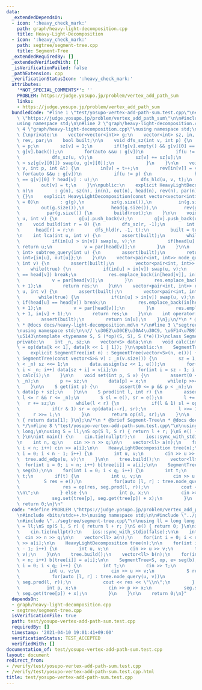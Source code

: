 ```yaml
---
data:
  _extendedDependsOn:
  - icon: ':heavy_check_mark:'
    path: graph/heavy-light-decomposition.cpp
    title: Heavy-Light-Decomposition
  - icon: ':heavy_check_mark:'
    path: segtree/segment-tree.cpp
    title: Segment-Tree
  _extendedRequiredBy: []
  _extendedVerifiedWith: []
  _isVerificationFailed: false
  _pathExtension: cpp
  _verificationStatusIcon: ':heavy_check_mark:'
  attributes:
    '*NOT_SPECIAL_COMMENTS*': ''
    PROBLEM: https://judge.yosupo.jp/problem/vertex_add_path_sum
    links:
    - https://judge.yosupo.jp/problem/vertex_add_path_sum
  bundledCode: "#line 1 \"test/yosupo-vertex-add-path-sum.test.cpp\"\n#define PROBLEM\
    \ \"https://judge.yosupo.jp/problem/vertex_add_path_sum\"\n\n#include <bits/stdc++.h>\n\
    using namespace std;\n\n#line 2 \"graph/heavy-light-decomposition.cpp\"\n\n#line\
    \ 4 \"graph/heavy-light-decomposition.cpp\"\nusing namespace std;\n\nclass HeavyLightDecomposition\
    \ {\nprivate:\n    vector<vector<int>> g;\n    vector<int> sz, in, out, head,\
    \ rev, par;\n    bool built;\n\n    void dfs_sz(int v, int p) {\n        par[v]\
    \ = p;\n        sz[v] = 1;\n        if(!g[v].empty() && g[v][0] == p) swap(g[v][0],\
    \ g[v].back());\n        for(auto &&u : g[v])\n            if(u != p) {\n    \
    \            dfs_sz(u, v);\n                sz[v] += sz[u];\n                if(sz[u]\
    \ > sz[g[v][0]]) swap(u, g[v][0]);\n            }\n    }\n\n    void dfs_hld(int\
    \ v, int p, int &t) {\n        in[v] = t++;\n        rev[in[v]] = v;\n       \
    \ for(auto &&u : g[v])\n            if(u != p) {\n                head[u] = (u\
    \ == g[v][0] ? head[v] : u);\n                dfs_hld(u, v, t);\n            }\n\
    \        out[v] = t;\n    }\n\npublic:\n    explicit HeavyLightDecomposition(int\
    \ n)\n        : g(n), sz(n), in(n), out(n), head(n), rev(n), par(n), built(false)\
    \ {}\n    explicit HeavyLightDecomposition(const vector<vector<int>> &g, int root\
    \ = 0)\n        : g(g),\n          sz(g.size()),\n          in(g.size()),\n  \
    \        out(g.size()),\n          head(g.size()),\n          rev(g.size()),\n\
    \          par(g.size()) {\n        build(root);\n    }\n\n    void add_edge(int\
    \ u, int v) {\n        g[u].push_back(v);\n        g[v].push_back(u);\n    }\n\
    \n    void build(int r = 0) {\n        dfs_sz(r, -1);\n        int t = 0;\n  \
    \      head[r] = r;\n        dfs_hld(r, -1, t);\n        built = true;\n    }\n\
    \n    int lca(int u, int v) {\n        assert(built);\n        while(true) {\n\
    \            if(in[u] > in[v]) swap(u, v);\n            if(head[u] == head[v])\
    \ return u;\n            v = par[head[v]];\n        }\n    }\n\n    pair<int,\
    \ int> subtree_query(int u) {\n        assert(built);\n        return pair<int,\
    \ int>{in[u], out[u]};\n    }\n\n    vector<pair<int, int>> node_query(int u,\
    \ int v) {\n        assert(built);\n        vector<pair<int, int>> res;\n    \
    \    while(true) {\n            if(in[u] > in[v]) swap(u, v);\n            if(head[u]\
    \ == head[v]) break;\n            res.emplace_back(in[head[v]], in[v] + 1);\n\
    \            v = par[head[v]];\n        }\n        res.emplace_back(in[u], in[v]\
    \ + 1);\n        return res;\n    }\n\n    vector<pair<int, int>> edge_query(int\
    \ u, int v) {\n        assert(built);\n        vector<pair<int, int>> res;\n \
    \       while(true) {\n            if(in[u] > in[v]) swap(u, v);\n           \
    \ if(head[u] == head[v]) break;\n            res.emplace_back(in[head[v]], in[v]\
    \ + 1);\n            v = par[head[v]];\n        }\n        res.emplace_back(in[u]\
    \ + 1, in[v] + 1);\n        return res;\n    }\n\n    int operator[](int u) {\n\
    \        assert(built);\n        return in[u];\n    }\n};\n/*\n * @brief Heavy-Light-Decomposition\n\
    \ * @docs docs/heavy-light-decomposition.md\n */\n#line 3 \"segtree/segment-tree.cpp\"\
    \nusing namespace std;\n\n// \u30E2\u30CE\u30A4\u30C9, \u6F14\u7B97, \u5358\u4F4D\
    \u5143\ntemplate <typename S, S (*op)(S, S), S (*e)()>\nclass SegmentTree {\n\
    private:\n    int _n, sz;\n    vector<S> data;\n\n    void calc(int k) { data[k]\
    \ = op(data[k << 1], data[k << 1 | 1]); }\n\npublic:\n    SegmentTree() = default;\n\
    \    explicit SegmentTree(int n) : SegmentTree(vector<S>(n, e())) {}\n    explicit\
    \ SegmentTree(const vector<S>& v) : _n(v.size()) {\n        sz = 1;\n        while(sz\
    \ < _n) sz <<= 1;\n        data.assign(sz << 1, e());\n        for(int i = 0;\
    \ i < _n; i++) data[sz + i] = v[i];\n        for(int i = sz - 1; i >= 1; i--)\
    \ calc(i);\n    }\n\n    void set(int p, S x) {\n        assert(0 <= p && p <\
    \ _n);\n        p += sz;\n        data[p] = x;\n        while(p >>= 1) calc(p);\n\
    \    }\n\n    S get(int p) {\n        assert(0 <= p && p < _n);\n        return\
    \ data[p + sz];\n    }\n\n    S prod(int l, int r) {\n        assert(0 <= l &&\
    \ l <= r && r <= _n);\n        S sl = e(), sr = e();\n        l += sz;\n     \
    \   r += sz;\n        while(l < r) {\n            if(l & 1) sl = op(sl, data[l++]);\n\
    \            if(r & 1) sr = op(data[--r], sr);\n            l >>= 1;\n       \
    \     r >>= 1;\n        }\n        return op(sl, sr);\n    }\n\n    S all_prod()\
    \ { return data[1]; }\n};\n/*\n * @brief Segment-Tree\n * @docs docs/segment-tree.md\n\
    \ */\n#line 8 \"test/yosupo-vertex-add-path-sum.test.cpp\"\n\nusing ll = long\
    \ long;\n\nusing S = ll;\nS op(S l, S r) { return l + r; }\nS e() { return 0;\
    \ }\n\nint main() {\n    cin.tie(nullptr);\n    ios::sync_with_stdio(false);\n\
    \n    int n, q;\n    cin >> n >> q;\n\n    vector<ll> a(n);\n    for(int i = 0;\
    \ i < n; i++) cin >> a[i];\n\n    HeavyLightDecomposition tree(n);\n\n    for(int\
    \ i = 0; i < n - 1; i++) {\n        int u, v;\n        cin >> u >> v;\n      \
    \  tree.add_edge(u, v);\n    }\n\n    tree.build();\n    vector<ll> b(n);\n  \
    \  for(int i = 0; i < n; i++) b[tree[i]] = a[i];\n\n    SegmentTree<S, op, e>\
    \ seg(b);\n\n    for(int i = 0; i < q; i++) {\n        int t;\n        cin >>\
    \ t;\n        if(t) {\n            int u, v;\n            cin >> u >> v;\n   \
    \         S res = e();\n            for(auto [l, r] : tree.node_query(u, v))\n\
    \                res = op(res, seg.prod(l, r));\n            cout << res << \"\
    \\n\";\n        } else {\n            int p, x;\n            cin >> p >> x;\n\
    \            seg.set(tree[p], seg.get(tree[p]) + x);\n        }\n    }\n\n   \
    \ return 0;\n}\n"
  code: "#define PROBLEM \"https://judge.yosupo.jp/problem/vertex_add_path_sum\"\n\
    \n#include <bits/stdc++.h>\nusing namespace std;\n\n#include \"../graph/heavy-light-decomposition.cpp\"\
    \n#include \"../segtree/segment-tree.cpp\"\n\nusing ll = long long;\n\nusing S\
    \ = ll;\nS op(S l, S r) { return l + r; }\nS e() { return 0; }\n\nint main() {\n\
    \    cin.tie(nullptr);\n    ios::sync_with_stdio(false);\n\n    int n, q;\n  \
    \  cin >> n >> q;\n\n    vector<ll> a(n);\n    for(int i = 0; i < n; i++) cin\
    \ >> a[i];\n\n    HeavyLightDecomposition tree(n);\n\n    for(int i = 0; i < n\
    \ - 1; i++) {\n        int u, v;\n        cin >> u >> v;\n        tree.add_edge(u,\
    \ v);\n    }\n\n    tree.build();\n    vector<ll> b(n);\n    for(int i = 0; i\
    \ < n; i++) b[tree[i]] = a[i];\n\n    SegmentTree<S, op, e> seg(b);\n\n    for(int\
    \ i = 0; i < q; i++) {\n        int t;\n        cin >> t;\n        if(t) {\n \
    \           int u, v;\n            cin >> u >> v;\n            S res = e();\n\
    \            for(auto [l, r] : tree.node_query(u, v))\n                res = op(res,\
    \ seg.prod(l, r));\n            cout << res << \"\\n\";\n        } else {\n  \
    \          int p, x;\n            cin >> p >> x;\n            seg.set(tree[p],\
    \ seg.get(tree[p]) + x);\n        }\n    }\n\n    return 0;\n}"
  dependsOn:
  - graph/heavy-light-decomposition.cpp
  - segtree/segment-tree.cpp
  isVerificationFile: true
  path: test/yosupo-vertex-add-path-sum.test.cpp
  requiredBy: []
  timestamp: '2021-04-10 19:01:41+09:00'
  verificationStatus: TEST_ACCEPTED
  verifiedWith: []
documentation_of: test/yosupo-vertex-add-path-sum.test.cpp
layout: document
redirect_from:
- /verify/test/yosupo-vertex-add-path-sum.test.cpp
- /verify/test/yosupo-vertex-add-path-sum.test.cpp.html
title: test/yosupo-vertex-add-path-sum.test.cpp
---
```

